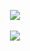 <p align="center">
  <img src="https://github-readme-stats.vercel.app/api?username=klepto&show_icons=true&theme=github_dark&hide_border=true" />
  <br /><br />
  <img src="https://github-readme-streak-stats.herokuapp.com?user=klepto&theme=github-dark-blue&hide_border=true&date_format=M%20j%5B%2C%20Y%5D" />
</p>
